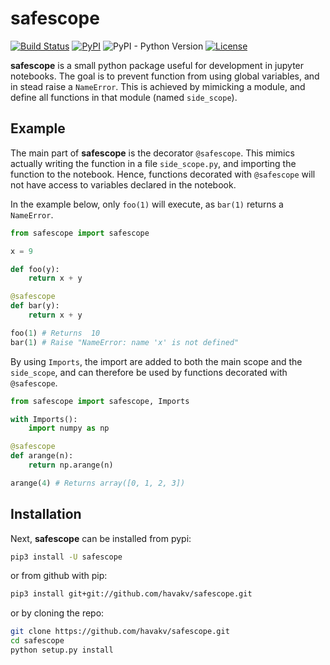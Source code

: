 # safescope
[![Build Status](https://travis-ci.org/havakv/safescope.svg?branch=master)](https://travis-ci.org/havakv/safescope)
[![PyPI](https://img.shields.io/pypi/v/safescope.svg)](https://pypi.org/project/safescope/)
![PyPI - Python Version](https://img.shields.io/pypi/pyversions/safescope.svg)
[![License](https://img.shields.io/badge/License-BSD%202--Clause-orange.svg)](https://github.com/havakv/safescope/blob/master/LICENSE)

**safescope** is a small python package useful for development in jupyter notebooks.
The goal is to prevent function from using global variables, and in stead raise a `NameError`.
This is achieved by  mimicking a module, and define all functions in that module (named `side_scope`).

## Example

The main part of **safescope** is the decorator `@safescope`. This mimics actually writing the function in a file `side_scope.py`, and importing the function to the notebook. Hence, functions decorated with `@safescope` will not have access to variables declared in the notebook.

In the example below, only `foo(1)`  will execute, as `bar(1)` returns a `NameError`.
```python
from safescope import safescope

x = 9

def foo(y):
    return x + y

@safescope
def bar(y):
    return x + y

foo(1) # Returns  10
bar(1) # Raise "NameError: name 'x' is not defined"
```

By using `Imports`, the import are added to both the main scope and the `side_scope`, and can therefore be used by functions decorated with `@safescope`.
```python
from safescope import safescope, Imports

with Imports():
    import numpy as np

@safescope
def arange(n):
    return np.arange(n)

arange(4) # Returns array([0, 1, 2, 3])
```

## Installation

Next, **safescope** can be installed from pypi:
```bash
pip3 install -U safescope
```
or from github with pip:
```bash
pip3 install git+git://github.com/havakv/safescope.git
```
or by cloning the repo:
```bash
git clone https://github.com/havakv/safescope.git
cd safescope
python setup.py install
```

